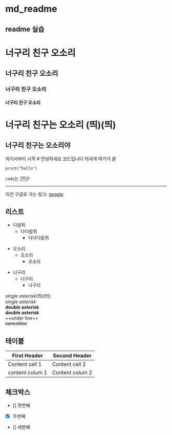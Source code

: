 md_readme
============
readme 실습
------------
# 너구리 친구 오소리
## 너구리 친구 오소리
### 너구리 친구 오소리
#### 너구리 친구 오소리

# 너구리 친구는 오소리  (띄)(띄)
## 너구리 친구는 오소리야

여기서부터 시작
    # 안녕하세요 코드입니다 띄네개
여기가 끝

```python:
print("hello")
```
`code`는 간단!

* * *
이건 구글로 가는 링크: [google](http://google.com)


리스트 
----------------

* 다람쥐
    * 다다람쥐
        * 다다다람쥐
        
+ 오소리
  + 오소리
    + 오소리
    
- 너구리
  - 너구리
    - 너구리
    

        
*single asterisk*(띄)(띄)    
_single asterisk_  
**double asterisk**  
__double asterisk__  
++under line++  
~~cancelline~~  

## 테이블
First Header | Second Header
-------------| -------------|
Content cell 1 | Content cell 2
content colum 1 | Content colum 2

## 체크박스
- [] 첫번쨰
- [x] 두번째
- [] 세번쨰
